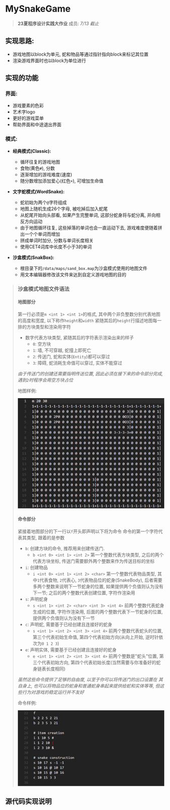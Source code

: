 # MySnakeGame

> **23夏程序设计实践大作业**
> 成员:
> *7/13 截止*

## 实现思路:

- 游戏地图以block为单元, 蛇和物品等通过指针指向block来标记其位置
- 渲染游戏界面时也以block为单位进行

## 实现的功能

### 界面:

- 游戏要素的色彩
- 艺术字logo
- 更好的游戏菜单
- 帮助界面和中途退出界面

### 模式:

- **经典模式(Classic):**
  - 循环往复的游戏地图
  - 食物(黄色``#``), 分数
  - 逐渐增加的游戏难度(速度)
  - 随分数增加添加爱心(红色``+``), 可增加生命值

- **文字蛇模式(WordSnake):**
  - 蛇初始为两个``@``字符组成
  - 地图上随机生成26个字母, 被吃掉后加入蛇尾
  - 从蛇尾开始向头部看, 如果产生完整单词, 这部分蛇身将与蛇分离, 并向相反方向运动
  - 由于地图循环往复, 这些掉落的单词也会一直运动下去, 游戏难度便随着拼出一个个单词而增加
  - 拼成单词时加分, 分数与单词长度相关
  - 使用CET4词库中长度不小于3的单词

- **沙盒模式(SnakBox):**
  - 根目录下的``/data/maps/sand_box.map``为沙盒模式使用的地图文件
  - 用文本编辑器修改该文件来达到自定义游戏地图的目的

> ### 沙盒模式地图文件语法
>
> #### 地图部分
> 
> 第一行必须是``m <int 1> <int 1>``的格式, 其中两个非负整数分别代表地图的高度和宽度, 以下称作``height``和``width``
> 紧随其后的``height``行描述地图每一排的方块类型和渲染用字符
> - 数字代表方块类型, 紧随其后的字符表示渲染出来的样子
>   - ``0``: 空方块
>   - ``1``: 墙, 不可穿越, 蛇撞上即死亡
>   - ``2``: 传送门, 蛇和实体(``Entity``)都可以穿过 
>   - ``3``: 障碍, 蛇消耗生命值可以穿过, 实体不能穿过
>
> *由于传送门的创建还需要指明传送位置, 因此必须在接下来的命令部分完成, 遇到``2``时程序会用空方块占位*
>
> 地图样例:
> 
> ![mapfile_example](data/mapfile_example.png "地图样例")
>
> #### 命令部分
>
> 紧接着地图部分的下一行以``f``开头即声明以下将为命令
> 命令的第一个字符代表其类型, 跟着的是参数
>
> - ``b``: 创建方块的命令, 推荐用来创建传送门.
>   - ``b <int 0> <int 1> <int 2>`` 第一个整数代表方块类型, 之后的两个代表方块坐标, 传送门需要额外两个整数来作为传送目标的坐标
> - ``i``: 创建物品
>   - ``i <int 0> <int 1> <int 2> <char>`` 第一个整数代表物品类型, 其中``1``代表食物, ``2``代表心, ``3``代表物品位的蛇身(SnakeBody), 后者需要多两个整数来说明下一节蛇身的位置, 如果提供两个负值则认为没有下一节; 之后的两个整数代表创建位置, 字符作渲染用
> - ``s``: 声明蛇身
>   - ``s <int 1> <int 2> <char> <int 3> <int 4>`` 前两个整数代表蛇身生成的位置, 字符作渲染用, 后面的两个整数代表下一节蛇身的位置, 提供两个负值则认为没有下一节
> - ``c``: 声明蛇, 需要基于已经创建且连接好的蛇身
>   - ``s <int 1> <int 2> <int 3> <int 4>`` 前两个整数代表蛇头的位置, 第三个代表初始生命值, 第四个代表初始方向(从向上开始, 逆时针依次为``0 1 2 3``)
> - ``e``: 声明实体, 需要基于已经创建且连接好的蛇身
>   - ``e <int 1> <int 2> <int 3> <int 4>`` 前两个整数是"蛇头"位置, 第三个代表初始方向, 第四个代表初始长度(当然需要与你准备好的蛇身链表长度相同)
>
> *虽然这些命令提供了足够的自由度, 以至于你可以将传送门的出口设置在
其自身上, 也可以将物品位的蛇身和普通蛇身串起来提供给蛇和实体等等, 但这些行为对游戏的稳定运行并不友好*
> 
> 命令样例:
> 
> ![command_example](data/command_example.png "命令示例")
> 

## 源代码实现说明


